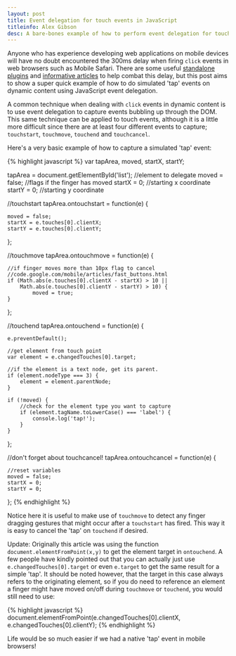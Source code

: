 ```yaml
---
layout: post
title: Event delegation for touch events in JavaScript
titleinfo: Alex Gibson
desc: A bare-bones example of how to perform event delegation for touch events in mobile web browsers
---
```


Anyone who has experience developing web applications on mobile devices will have no doubt encountered the 300ms delay when firing `click` events in web browsers such as Mobile Safari. There are some useful [standalone plugins](https://github.com/cheeaun/tappable) and [informative articles](http://code.google.com/mobile/articles/fast_buttons.html) to help combat this delay, but this post aims to show a super quick example of how to do simulated 'tap' events on dynamic content using JavaScript event delegation.

A common technique when dealing with `click` events in dynamic content is to use event delegation to capture events bubbling up through the DOM. This same technique can be applied to touch events, although it is a little more difficult since there are at least four different events to capture; `touchstart`, `touchmove`, `touchend` and `touchcancel`.

Here's a very basic example of how to capture a simulated 'tap' event:

{% highlight javascript %}
var tapArea, moved, startX, startY;

tapArea = document.getElementById('list'); //element to delegate
moved = false; //flags if the finger has moved
startX = 0; //starting x coordinate
startY = 0; //starting y coordinate

//touchstart
tapArea.ontouchstart = function(e) {

    moved = false;
    startX = e.touches[0].clientX;
    startY = e.touches[0].clientY;
};

//touchmove
tapArea.ontouchmove = function(e) {

    //if finger moves more than 10px flag to cancel
    //code.google.com/mobile/articles/fast_buttons.html
    if (Math.abs(e.touches[0].clientX - startX) > 10 ||
        Math.abs(e.touches[0].clientY - startY) > 10) {
            moved = true;
    }
};

//touchend
tapArea.ontouchend = function(e) {

    e.preventDefault();

    //get element from touch point
    var element = e.changedTouches[0].target;

    //if the element is a text node, get its parent.
    if (element.nodeType === 3) {
        element = element.parentNode;
    }

    if (!moved) {
        //check for the element type you want to capture
        if (element.tagName.toLowerCase() === 'label') {
            console.log('tap!');
        }
    }
};

//don't forget about touchcancel!
tapArea.ontouchcancel = function(e) {

    //reset variables
    moved = false;
    startX = 0;
    startY = 0;
};
{% endhighlight %}

Notice here it is useful to make use of `touchmove` to detect any finger dragging gestures that might occur after a `touchstart` has fired. This way it is easy to cancel the 'tap' on `touchend` if desired.

Update: Originally this article was using the function `document.elementFromPoint(x,y)` to get the element target in `ontouchend`. A few people have kindly pointed out that you can actually just use `e.changedTouches[0].target` or even `e.target` to get the same result for a simple 'tap'. It should be noted however, that the target in this case always refers to the originating element, so if you do need to reference an element a finger might have moved on/off during `touchmove` or `touchend`, you would still need to use:

{% highlight javascript %}
document.elementFromPoint(e.changedTouches[0].clientX, e.changedTouches[0].clientY);
{% endhighlight %}

Life would be so much easier if we had a native 'tap' event in mobile browsers!
